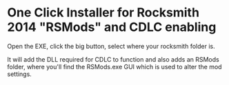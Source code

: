 # One Click Installer for Rocksmith 2014 "RSMods" and CDLC enabling

Open the EXE, click the big button, select where your rocksmith folder is. 

It will add the DLL required for CDLC to function and also adds an RSMods folder, where you'll find the RSMods.exe GUI which is used to alter the mod settings.
